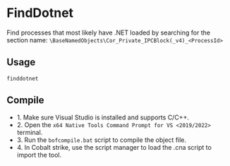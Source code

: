 # FindDotnet
Find processes that most likely have .NET loaded by searching for the section name: `\BaseNamedObjects\Cor_Private_IPCBlock(_v4)_<ProcessId>`

## Usage
`finddotnet`

## Compile
- 1\. Make sure Visual Studio is installed and supports C/C++.
- 2\. Open the `x64 Native Tools Command Prompt for VS <2019/2022>` terminal.
- 3\. Run the `bofcompile.bat` script to compile the object file. 
- 4\. In Cobalt strike, use the script manager to load the .cna script to import the tool. 